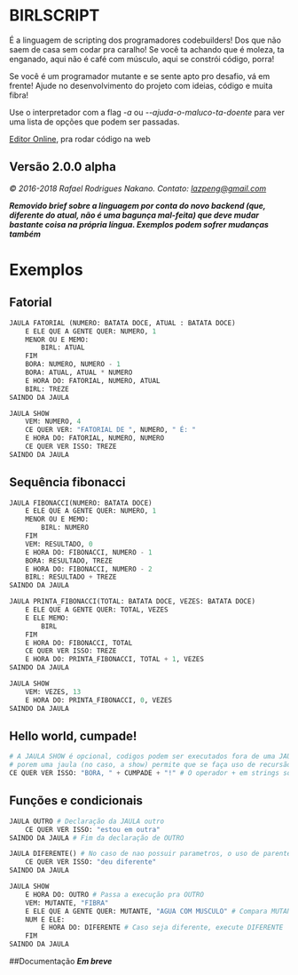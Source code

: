 # BIRLSCRIPT

É a linguagem de scripting dos programadores codebuilders! Dos que não saem de casa
sem codar pra caralho! Se você ta achando que é moleza, ta enganado, aqui não é
café com músculo, aqui se constrói código, porra!

Se você é um programador mutante e se sente apto pro desafio, vá em frente!
Ajude no desenvolvimento do projeto com ideias, código e muita fibra!

Use o interpretador com a flag *-a* ou *--ajuda-o-maluco-ta-doente* para ver uma lista
de opções que podem ser passadas.

[Editor Online](https://birlscript.github.io/), pra rodar código na web

## Versão 2.0.0 alpha

*© 2016-2018 Rafael Rodrigues Nakano. Contato: lazpeng@gmail.com*

***Removido brief sobre a linguagem por conta do novo backend (que, diferente do atual, não é uma bagunça mal-feita) que deve
mudar bastante coisa na própria língua. Exemplos podem sofrer mudanças também***

# Exemplos

## Fatorial
```python
JAULA FATORIAL (NUMERO: BATATA DOCE, ATUAL : BATATA DOCE)
    E ELE QUE A GENTE QUER: NUMERO, 1
    MENOR OU E MEMO:
        BIRL: ATUAL
    FIM
    BORA: NUMERO, NUMERO - 1
    BORA: ATUAL, ATUAL * NUMERO
    E HORA DO: FATORIAL, NUMERO, ATUAL
    BIRL: TREZE
SAINDO DA JAULA

JAULA SHOW
    VEM: NUMERO, 4
    CE QUER VER: "FATORIAL DE ", NUMERO, " É: "
    E HORA DO: FATORIAL, NUMERO, NUMERO
    CE QUER VER ISSO: TREZE
SAINDO DA JAULA
```

## Sequência fibonacci
```python
JAULA FIBONACCI(NUMERO: BATATA DOCE)
    E ELE QUE A GENTE QUER: NUMERO, 1
    MENOR OU E MEMO:
        BIRL: NUMERO
    FIM
    VEM: RESULTADO, 0
    E HORA DO: FIBONACCI, NUMERO - 1
    BORA: RESULTADO, TREZE
    E HORA DO: FIBONACCI, NUMERO - 2
    BIRL: RESULTADO + TREZE
SAINDO DA JAULA

JAULA PRINTA_FIBONACCI(TOTAL: BATATA DOCE, VEZES: BATATA DOCE)
    E ELE QUE A GENTE QUER: TOTAL, VEZES
    E ELE MEMO:
        BIRL
    FIM
    E HORA DO: FIBONACCI, TOTAL
    CE QUER VER ISSO: TREZE
    E HORA DO: PRINTA_FIBONACCI, TOTAL + 1, VEZES
SAINDO DA JAULA

JAULA SHOW
    VEM: VEZES, 13
    E HORA DO: PRINTA_FIBONACCI, 0, VEZES
SAINDO DA JAULA

```

## Hello world, cumpade!
```python
# A JAULA SHOW é opcional, codigos podem ser executados fora de uma JAULA
# porem uma jaula (no caso, a show) permite que se faça uso de recursão, o que não é disponivel em comandos globais
CE QUER VER ISSO: "BORA, " + CUMPADE + "!" # O operador + em strings só pode ser usado com outra string
```

## Funções e condicionais
```python
JAULA OUTRO # Declaração da JAULA outro
    CE QUER VER ISSO: "estou em outra"
SAINDO DA JAULA # Fim da declaração de OUTRO

JAULA DIFERENTE() # No caso de nao possuir parametros, o uso de parenteses é opcional
    CE QUER VER ISSO: "deu diferente"
SAINDO DA JAULA

JAULA SHOW
    E HORA DO: OUTRO # Passa a execução pra OUTRO
    VEM: MUTANTE, "FIBRA"
    E ELE QUE A GENTE QUER: MUTANTE, "AGUA COM MUSCULO" # Compara MUTANTE com "AGUA COM MUSCULO"
    NUM E ELE:
        É HORA DO: DIFERENTE # Caso seja diferente, execute DIFERENTE
    FIM
SAINDO DA JAULA
```

##Documentação
***Em breve***